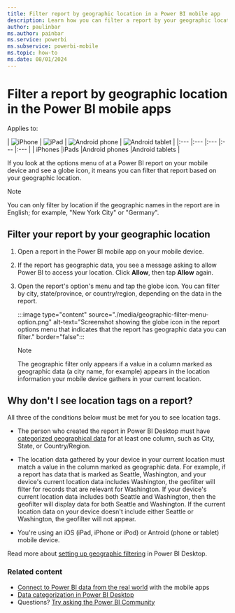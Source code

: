 ```yaml
---
title: Filter report by geographic location in a Power BI mobile app
description: Learn how you can filter a report by your geographic location in the Microsoft Power BI mobile apps, if the report owner set geographic tags.
author: paulinbar
ms.author: painbar
ms.service: powerbi
ms.subservice: powerbi-mobile
ms.topic: how-to
ms.date: 08/01/2024
---
```

# Filter a report by geographic location in the Power BI mobile apps
Applies to:

| ![iPhone](./media/mobile-apps-geographic-filtering/iphone-logo-50-px.png) | ![iPad](./media/mobile-apps-geographic-filtering/ipad-logo-50-px.png) | ![Android phone](./media/mobile-apps-geographic-filtering/android-phone-logo-50-px.png) | ![Android tablet](./media/mobile-apps-view-dashboard/android-tablet-logo-50-px.png) |
|:--- |:--- |:--- |:--- |:--- |
| iPhones |iPads |Android phones |Android tablets |

If you look at the options menu of at a Power BI report on your mobile device and see a globe icon, it means you can filter that report based on your geographic location.

> [!NOTE]
> You can only filter by location if the geographic names in the report are in English; for example, "New York City" or "Germany".

## Filter your report by your geographic location

1. Open a report in the Power BI mobile app on your mobile device.

1. If the report has geographic data, you see a message asking to allow Power BI to access your location. Click **Allow**, then tap **Allow** again.

1. Open the report's option's menu and tap the globe icon. You can filter by city, state/province, or country/region, depending on the data in the report.

    :::image type="content" source="./media/geographic-filter-menu-option.png" alt-text="Screenshot showing the globe icon in the report options menu that indicates that the report has geographic data you can filter." border="false":::

    > [!NOTE]
    > The geographic filter only appears if a value in a column marked as geographic data (a city name, for example) appears in the location information your mobile device gathers in your current location.

## Why don't I see location tags on a report?

All three of the conditions below must be met for you to see location tags.

* The person who created the report in Power BI Desktop must have [categorized geographical data](../../transform-model/desktop-mobile-geofiltering.md) for at least one column, such as City, State, or Country/Region.

* The location data gathered by your device in your current location must match a value in the column marked as geographic data. For example, if a report has data that is marked as Seattle, Washington, and your device's current location data includes Washington, the geofilter will filter for records that are relevant for Washington. If your device's current location data includes both Seattle and Washington, then the geofilter will display data for both Seattle and Washington. If the current location data on your device doesn't include either Seattle or Washington, the geofilter will not appear.

* You're using an iOS (iPad, iPhone or iPod) or Antroid (phone or tablet) mobile device.

Read more about [setting up geographic filtering](../../transform-model/desktop-mobile-geofiltering.md) in Power BI Desktop.

### Related content

* [Connect to Power BI data from the real world](mobile-apps-data-in-real-world-context.md) with the mobile apps
* [Data categorization in Power BI Desktop](../../transform-model/desktop-data-categorization.md) 
* Questions? [Try asking the Power BI Community](https://community.powerbi.com/)